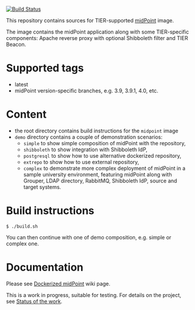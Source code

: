 [![Build Status](https://jenkins.testbed.tier.internet2.edu/buildStatus/icon?job=docker/midPoint_container/3.9)](https://jenkins.testbed.tier.internet2.edu/buildStatus/icon?job=docker/midPoint_container/3.9)

This repository contains sources for TIER-supported [midPoint](http://midpoint.evolveum.com) image.

The image contains the midPoint application along with some TIER-specific components: Apache reverse proxy with optional Shibboleth filter and TIER Beacon.

# Supported tags
- latest
- midPoint version-specific branches, e.g. 3.9, 3.9.1, 4.0, etc.

# Content
- the root directory contains build instructions for the `midpoint` image 
- `demo` directory contains a couple of demonstration scenarios:
  - `simple` to show simple composition of midPoint with the repository,
  - `shibboleth` to show integration with Shibboleth IdP,
  - `postgresql` to show how to use alternative dockerized repository,
  - `extrepo` to show how to use external repository,
  - `complex` to demonstrate more complex deployment of midPoint in a sample university environment, featuring midPoint along with Grouper, LDAP directory, RabbitMQ, Shibboleth IdP, source and target systems.

# Build instructions
```
$ ./build.sh
```
You can then continue with one of demo composition, e.g. simple or complex one.

# Documentation
Please see [Dockerized midPoint](https://spaces.at.internet2.edu/display/MID/Dockerized+midPoint) wiki page.

This is a work in progress, suitable for testing.
For details on the project, see [Status of the work](https://spaces.at.internet2.edu/display/MID/Status+of+the+work).
